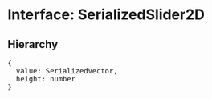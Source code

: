 # Interface: SerializedSlider2D

## Hierarchy

<Hierarchy
  :extend="{name: 'SerializedUINode', link: './serialized-ui-node'}"
/>

<pre>
{
  value: <Ref to="./serialized-vector">SerializedVector</Ref>,
  height: number
}
</pre>

<script setup>
import Ref from '../../../../../components/api/Ref.vue';
import Hierarchy from '../../../../../components/api/hierarchy.vue';
</script>
